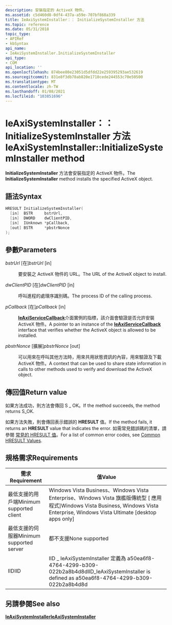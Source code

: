 ```yaml
---
description: 安裝指定的 ActiveX 物件。
ms.assetid: c5d460d8-0df4-437a-a59e-707bf868a339
title: IeAxiSystemInstaller：： InitializeSystemInstaller 方法
ms.topic: reference
ms.date: 05/31/2018
topic_type:
- APIRef
- kbSyntax
api_name:
- IeAxiSystemInstaller.InitializeSystemInstaller
api_type:
- COM
api_location: ''
ms.openlocfilehash: 874bee80e23051d5dfdd22e259395293ae532619
ms.sourcegitcommit: 831e8f3db78ab820e1710cede244553c70e50500
ms.translationtype: MT
ms.contentlocale: zh-TW
ms.lasthandoff: 01/08/2021
ms.locfileid: "103851696"
---
```

# <a name="ieaxisysteminstallerinitializesysteminstaller-method"></a><span data-ttu-id="69fcb-103">IeAxiSystemInstaller：： InitializeSystemInstaller 方法</span><span class="sxs-lookup"><span data-stu-id="69fcb-103">IeAxiSystemInstaller::InitializeSystemInstaller method</span></span>

<span data-ttu-id="69fcb-104">**InitializeSystemInstaller** 方法會安裝指定的 ActiveX 物件。</span><span class="sxs-lookup"><span data-stu-id="69fcb-104">The **InitializeSystemInstaller** method installs the specified ActiveX object.</span></span>

## <a name="syntax"></a><span data-ttu-id="69fcb-105">語法</span><span class="sxs-lookup"><span data-stu-id="69fcb-105">Syntax</span></span>


```C++
HRESULT InitializeSystemInstaller(
  [in]  BSTR     bstrUrl,
  [in]  DWORD    dwClientPID,
  [in]  IUnknown *pCallback,
  [out] BSTR     *pbstrNonce
);
```



## <a name="parameters"></a><span data-ttu-id="69fcb-106">參數</span><span class="sxs-lookup"><span data-stu-id="69fcb-106">Parameters</span></span>

<dl> <dt>

<span data-ttu-id="69fcb-107">*bstrUrl* \[在\]</span><span class="sxs-lookup"><span data-stu-id="69fcb-107">*bstrUrl* \[in\]</span></span>
</dt> <dd>

<span data-ttu-id="69fcb-108">要安裝之 ActiveX 物件的 URL。</span><span class="sxs-lookup"><span data-stu-id="69fcb-108">The URL of the ActiveX object to install.</span></span>

</dd> <dt>

<span data-ttu-id="69fcb-109">*dwClientPID* \[在\]</span><span class="sxs-lookup"><span data-stu-id="69fcb-109">*dwClientPID* \[in\]</span></span>
</dt> <dd>

<span data-ttu-id="69fcb-110">呼叫進程的處理序識別碼。</span><span class="sxs-lookup"><span data-stu-id="69fcb-110">The process ID of the calling process.</span></span>

</dd> <dt>

<span data-ttu-id="69fcb-111">*pCallback* \[在\]</span><span class="sxs-lookup"><span data-stu-id="69fcb-111">*pCallback* \[in\]</span></span>
</dt> <dd>

<span data-ttu-id="69fcb-112">[**IeAxiServiceCallback**](ieaxiservicecallback.md)介面實例的指標，該介面會驗證是否允許安裝 ActiveX 物件。</span><span class="sxs-lookup"><span data-stu-id="69fcb-112">A pointer to an instance of the [**IeAxiServiceCallback**](ieaxiservicecallback.md) interface that verifies whether the ActiveX object is allowed to be installed.</span></span>

</dd> <dt>

<span data-ttu-id="69fcb-113">*pbstrNonce* \[擴展\]</span><span class="sxs-lookup"><span data-stu-id="69fcb-113">*pbstrNonce* \[out\]</span></span>
</dt> <dd>

<span data-ttu-id="69fcb-114">可以用來在呼叫其他方法時，用來共用狀態資訊的內容，用來驗證及下載 ActiveX 物件。</span><span class="sxs-lookup"><span data-stu-id="69fcb-114">A context that can be used to share state information in calls to other methods used to verify and download the ActiveX object.</span></span>

</dd> </dl>

## <a name="return-value"></a><span data-ttu-id="69fcb-115">傳回值</span><span class="sxs-lookup"><span data-stu-id="69fcb-115">Return value</span></span>

<span data-ttu-id="69fcb-116">如果方法成功，則方法會傳回 S \_ OK。</span><span class="sxs-lookup"><span data-stu-id="69fcb-116">If the method succeeds, the method returns S\_OK.</span></span>

<span data-ttu-id="69fcb-117">如果方法失敗，則會傳回表示錯誤的 **HRESULT** 值。</span><span class="sxs-lookup"><span data-stu-id="69fcb-117">If the method fails, it returns an **HRESULT** value that indicates the error.</span></span> <span data-ttu-id="69fcb-118">如需常見錯誤碼的清單，請參閱 [常見的 HRESULT 值](/windows/desktop/SecCrypto/common-hresult-values)。</span><span class="sxs-lookup"><span data-stu-id="69fcb-118">For a list of common error codes, see [Common HRESULT Values](/windows/desktop/SecCrypto/common-hresult-values).</span></span>

## <a name="requirements"></a><span data-ttu-id="69fcb-119">規格需求</span><span class="sxs-lookup"><span data-stu-id="69fcb-119">Requirements</span></span>



| <span data-ttu-id="69fcb-120">需求</span><span class="sxs-lookup"><span data-stu-id="69fcb-120">Requirement</span></span> | <span data-ttu-id="69fcb-121">值</span><span class="sxs-lookup"><span data-stu-id="69fcb-121">Value</span></span> |
|-------------------------------------|-----------------------------------------------------------------------------------------------------------|
| <span data-ttu-id="69fcb-122">最低支援的用戶端</span><span class="sxs-lookup"><span data-stu-id="69fcb-122">Minimum supported client</span></span><br/> | <span data-ttu-id="69fcb-123">Windows Vista Business、Windows Vista Enterprise、Windows Vista 旗艦版傳統型 \[ 應用程式\]</span><span class="sxs-lookup"><span data-stu-id="69fcb-123">Windows Vista Business, Windows Vista Enterprise, Windows Vista Ultimate \[desktop apps only\]</span></span><br/> |
| <span data-ttu-id="69fcb-124">最低支援的伺服器</span><span class="sxs-lookup"><span data-stu-id="69fcb-124">Minimum supported server</span></span><br/> | <span data-ttu-id="69fcb-125">都不支援</span><span class="sxs-lookup"><span data-stu-id="69fcb-125">None supported</span></span><br/>                                                                                 |
| <span data-ttu-id="69fcb-126">IID</span><span class="sxs-lookup"><span data-stu-id="69fcb-126">IID</span></span><br/>                      | <span data-ttu-id="69fcb-127">IID \_ IeAxiSystemInstaller 定義為 a50ea6f8-4764-4299-b309-022b2a8b4d8d</span><span class="sxs-lookup"><span data-stu-id="69fcb-127">IID\_IeAxiSystemInstaller is defined as a50ea6f8-4764-4299-b309-022b2a8b4d8d</span></span><br/>                   |



## <a name="see-also"></a><span data-ttu-id="69fcb-128">另請參閱</span><span class="sxs-lookup"><span data-stu-id="69fcb-128">See also</span></span>

<dl> <dt>

[<span data-ttu-id="69fcb-129">**IeAxiSystemInstaller**</span><span class="sxs-lookup"><span data-stu-id="69fcb-129">**IeAxiSystemInstaller**</span></span>](ieaxisysteminstaller.md)
</dt> </dl>

 

